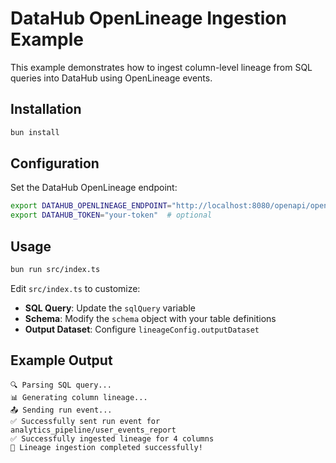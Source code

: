 # DataHub OpenLineage Ingestion Example

This example demonstrates how to ingest column-level lineage from SQL queries into DataHub using OpenLineage events.

## Installation

```bash
bun install
```

## Configuration

Set the DataHub OpenLineage endpoint:

```bash
export DATAHUB_OPENLINEAGE_ENDPOINT="http://localhost:8080/openapi/openlineage/api/v1/lineage"
export DATAHUB_TOKEN="your-token"  # optional
```

## Usage

```bash
bun run src/index.ts
```

Edit `src/index.ts` to customize:

- **SQL Query**: Update the `sqlQuery` variable
- **Schema**: Modify the `schema` object with your table definitions
- **Output Dataset**: Configure `lineageConfig.outputDataset`

## Example Output

```
🔍 Parsing SQL query...
📊 Generating column lineage...
📤 Sending run event...
✅ Successfully sent run event for analytics_pipeline/user_events_report
✅ Successfully ingested lineage for 4 columns
🎉 Lineage ingestion completed successfully!
```
